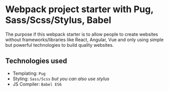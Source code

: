 Webpack project starter with Pug, Sass/Scss/Stylus, Babel
===================

The purpose if this webpack starter is to allow people to create websites without frameworks/libraries like React, Angular, Vue and only using simple but powerful technologies to build quality websites.

## Technologies used

- Templating: `Pug`
- Styling: `Sass/Scss` *but you can also use stylus*
- JS Compiler: `Babel ES6`